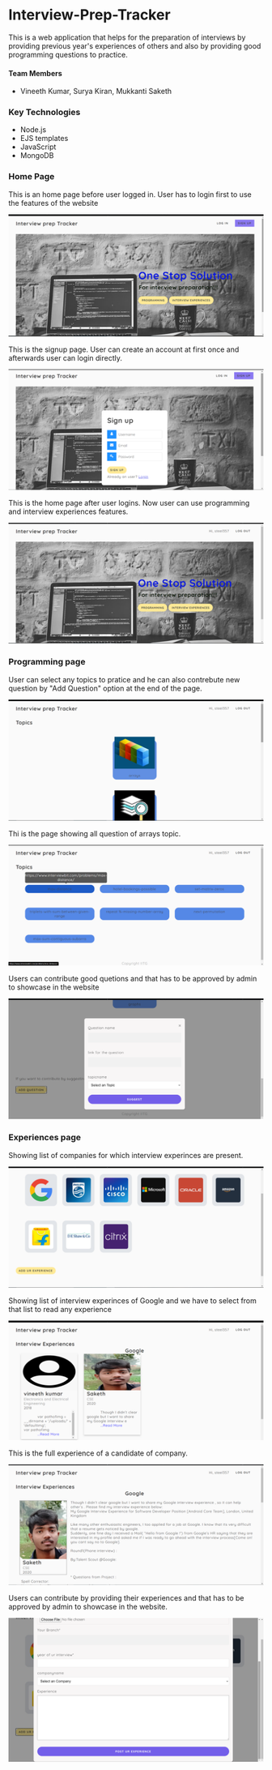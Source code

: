 # Interview-Prep-Tracker

This is a web application that helps for the preparation of interviews by providing previous year's experiences of others and also by providing good programming questions to practice.

#### Team Members 
* Vineeth Kumar, Surya Kiran, Mukkanti Saketh

### Key Technologies
* Node.js
* EJS templates
* JavaScript 
* MongoDB

### Home Page

This is an home page before user logged in. User has to login first to use the features of the website

![alt text](./images/home.png)

This is the signup page. User can create an account at first once and afterwards user can login directly.

![alt text](./images/signup.png)

This is the home page after user logins. Now user can use programming and interview experiences features.

![alt text](./images/homelogin.png)

### Programming page

User can select any topics to pratice and he can also contrebute new question by "Add Question" option at the end of the page.

![alt text](./images/programming.png)

Thi is the page showing all question of arrays topic. 

![alt text](./images/questions.png)

Users can contribute good quetions and that has to be approved by admin to showcase in the website

![alt text](./images/addquestion.png)

### Experiences page

Showing list of companies for which interview experinces are present.

![alt text](./images/companies.png)

Showing list of interview experinces of Google and we have to select from that list to read any experience

![alt text](./images/exps.png)

This is the full experience of a candidate of company.

![alt text](./images/fullexp.png)

Users can contribute by providing their experiences and that has to be approved by admin to showcase in the website.

![alt text](./images/addexp.png)
